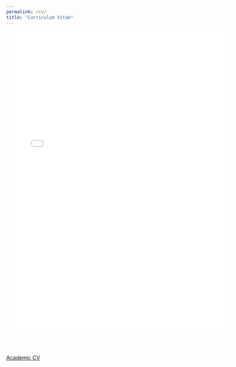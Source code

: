 ```yaml
---
permalink: /cv/
title: "Curriculum Vitae"
---
```


<embed src="/assets/pdf/Samuel_Wiqvist_resume.pdf#page=1&zoom=75" width="600" height="800">

<br/><br/>

[Academic CV](/assets/pdf/Samuel_Wiqvist_CV_academic.pdf)
